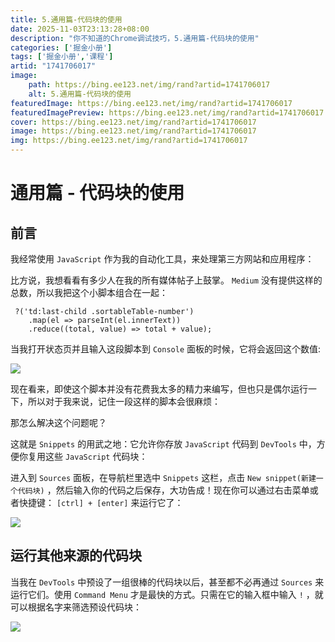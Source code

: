 ```yaml
---
title: 5.通用篇-代码块的使用
date: 2025-11-03T23:13:28+08:00
description: "你不知道的Chrome调试技巧，5.通用篇-代码块的使用"
categories: ['掘金小册']
tags: ['掘金小册','课程']
artid: "1741706017"
image:
    path: https://bing.ee123.net/img/rand?artid=1741706017
    alt: 5.通用篇-代码块的使用
featuredImage: https://bing.ee123.net/img/rand?artid=1741706017
featuredImagePreview: https://bing.ee123.net/img/rand?artid=1741706017
cover: https://bing.ee123.net/img/rand?artid=1741706017
image: https://bing.ee123.net/img/rand?artid=1741706017
img: https://bing.ee123.net/img/rand?artid=1741706017
---
```


# 通用篇 - 代码块的使用

## 前言

我经常使用 `JavaScript` 作为我的自动化工具，来处理第三方网站和应用程序：

比方说，我想看看有多少人在我的所有媒体帖子上鼓掌。 `Medium` 没有提供这样的总数，所以我把这个小脚本组合在一起：

```javasccript
 ?('td:last-child .sortableTable-number')
    .map(el => parseInt(el.innerText))
    .reduce((total, value) => total + value);
```
当我打开状态页并且输入这段脚本到 `Console` 面板的时候，它将会返回这个数值:

![](https://p1-jj.byteimg.com/tos-cn-i-t2oaga2asx/gold-user-assets/2018/12/29/167f5b6998921618~tplv-t2oaga2asx-image.image)

现在看来，即使这个脚本并没有花费我太多的精力来编写，但也只是偶尔运行一下，所以对于我来说，记住一段这样的脚本会很麻烦：

那怎么解决这个问题呢？

这就是 `Snippets` 的用武之地：它允许你存放 `JavaScript` 代码到 `DevTools` 中，方便你复用这些 `JavaScript` 代码块：

进入到 `Sources` 面板，在导航栏里选中 `Snippets` 这栏，点击 `New snippet(新建一个代码块)` ，然后输入你的代码之后保存，大功告成！现在你可以通过右击菜单或者快捷键： `[ctrl] + [enter]` 来运行它了：

![](https://p1-jj.byteimg.com/tos-cn-i-t2oaga2asx/gold-user-assets/2018/12/29/167f5b6997643be2~tplv-t2oaga2asx-image.image)


## 运行其他来源的代码块

当我在 `DevTools` 中预设了一组很棒的代码块以后，甚至都不必再通过 `Sources` 来运行它们。使用 `Command Menu` 才是最快的方式。只需在它的输入框中输入 `!` ，就可以根据名字来筛选预设代码块：

![](https://p1-jj.byteimg.com/tos-cn-i-t2oaga2asx/gold-user-assets/2018/12/29/167f5b6999c09e59~tplv-t2oaga2asx-image.image)